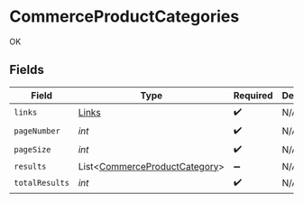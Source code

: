 # CommerceProductCategories

OK


## Fields

| Field                                                                           | Type                                                                            | Required                                                                        | Description                                                                     |
| ------------------------------------------------------------------------------- | ------------------------------------------------------------------------------- | ------------------------------------------------------------------------------- | ------------------------------------------------------------------------------- |
| `links`                                                                         | [Links](../../models/shared/Links.md)                                           | :heavy_check_mark:                                                              | N/A                                                                             |
| `pageNumber`                                                                    | *int*                                                                           | :heavy_check_mark:                                                              | N/A                                                                             |
| `pageSize`                                                                      | *int*                                                                           | :heavy_check_mark:                                                              | N/A                                                                             |
| `results`                                                                       | List<[CommerceProductCategory](../../models/shared/CommerceProductCategory.md)> | :heavy_minus_sign:                                                              | N/A                                                                             |
| `totalResults`                                                                  | *int*                                                                           | :heavy_check_mark:                                                              | N/A                                                                             |